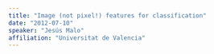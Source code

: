 ```yaml
---
title: "Image (not pixel!) features for classification"
date: "2012-07-10"
speaker: "Jesús Malo"
affiliation: "Universitat de Valencia"
---
```

